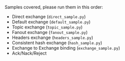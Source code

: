 Samples covered, please run them in this order:

 - Direct exchange (`direct_sample.py`)
 - Default exchange (`default_sample.py`)
 - Topic exchange (`topic_sample.py`)
 - Fanout exchange (`fanout_sample.py`)
 - Headers exchange (`headers_sample.py`)
 - Consistent hash exchange (`hash_sample.py`)
 - Exchange to Exchange binding (`exchange_sample.py`)
 - Ack/Nack/Reject
